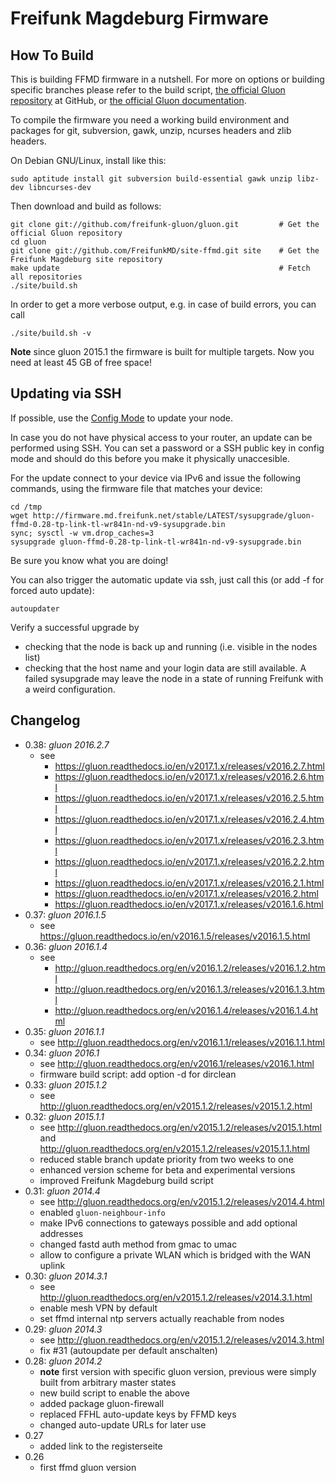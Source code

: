 Freifunk Magdeburg Firmware
===========================

How To Build
------------

This is building FFMD firmware in a nutshell. For more on options or building specific branches please refer to the build script, [the official Gluon repository](https://github.com/freifunk-gluon/gluon) at GitHub, or [the official Gluon documentation](http://gluon.readthedocs.org/).

To compile the firmware you need a working build environment and packages for git, subversion, gawk, unzip, ncurses headers and zlib headers.

On Debian GNU/Linux, install like this:

    sudo aptitude install git subversion build-essential gawk unzip libz-dev libncurses-dev

Then download and build as follows:

    git clone git://github.com/freifunk-gluon/gluon.git         # Get the official Gluon repository
    cd gluon
    git clone git://github.com/FreifunkMD/site-ffmd.git site    # Get the Freifunk Magdeburg site repository
    make update                                                 # Fetch all repositories
    ./site/build.sh

In order to get a more verbose output, e.g. in case of build errors, you can call

    ./site/build.sh -v

**Note** since gluon 2015.1 the firmware is built for multiple targets. Now you need at least 45 GB of free space!

Updating via SSH
----------------

If possible, use the [Config Mode](http://gluon.readthedocs.org/en/latest/features/configmode.html) to update your node.

In case you do not have physical access to your router, an update can be performed using SSH. You can set a password or a SSH public key in config mode and should do this before you make it physically unaccesible.

For the update connect to your device via IPv6 and issue the following commands, using the firmware file that matches your device:

    cd /tmp
    wget http://firmware.md.freifunk.net/stable/LATEST/sysupgrade/gluon-ffmd-0.28-tp-link-tl-wr841n-nd-v9-sysupgrade.bin
    sync; sysctl -w vm.drop_caches=3
    sysupgrade gluon-ffmd-0.28-tp-link-tl-wr841n-nd-v9-sysupgrade.bin

Be sure you know what you are doing!

You can also trigger the automatic update via ssh, just call this (or add -f for forced auto update):

    autoupdater

Verify a successful upgrade by
* checking that the node is back up and running (i.e. visible in the nodes list)
* checking that the host name and your login data are still available. A failed sysupgrade may leave the node in a state of running Freifunk with a weird configuration.

Changelog
---------
* 0.38: *gluon 2016.2.7*
  * see
    * https://gluon.readthedocs.io/en/v2017.1.x/releases/v2016.2.7.html
    * https://gluon.readthedocs.io/en/v2017.1.x/releases/v2016.2.6.html
    * https://gluon.readthedocs.io/en/v2017.1.x/releases/v2016.2.5.html
    * https://gluon.readthedocs.io/en/v2017.1.x/releases/v2016.2.4.html
    * https://gluon.readthedocs.io/en/v2017.1.x/releases/v2016.2.3.html
    * https://gluon.readthedocs.io/en/v2017.1.x/releases/v2016.2.2.html
    * https://gluon.readthedocs.io/en/v2017.1.x/releases/v2016.2.1.html
    * https://gluon.readthedocs.io/en/v2017.1.x/releases/v2016.2.html
    * https://gluon.readthedocs.io/en/v2017.1.x/releases/v2016.1.6.html
* 0.37: *gluon 2016.1.5*
  * see https://gluon.readthedocs.io/en/v2016.1.5/releases/v2016.1.5.html
* 0.36: *gluon 2016.1.4*
  * see
    * http://gluon.readthedocs.org/en/v2016.1.2/releases/v2016.1.2.html
    * http://gluon.readthedocs.org/en/v2016.1.3/releases/v2016.1.3.html
    * http://gluon.readthedocs.org/en/v2016.1.4/releases/v2016.1.4.html
* 0.35: *gluon 2016.1.1*
  * see http://gluon.readthedocs.org/en/v2016.1.1/releases/v2016.1.1.html
* 0.34: *gluon 2016.1*
  * see http://gluon.readthedocs.org/en/v2016.1/releases/v2016.1.html
  * firmware build script: add option -d for dirclean
* 0.33: *gluon 2015.1.2*
  * see http://gluon.readthedocs.org/en/v2015.1.2/releases/v2015.1.2.html
* 0.32: *gluon 2015.1.1*
  * see http://gluon.readthedocs.org/en/v2015.1.2/releases/v2015.1.html and http://gluon.readthedocs.org/en/v2015.1.2/releases/v2015.1.1.html
  * reduced stable branch update priority from two weeks to one
  * enhanced version scheme for beta and experimental versions
  * improved Freifunk Magdeburg build script
* 0.31: *gluon 2014.4*
  * see http://gluon.readthedocs.org/en/v2015.1.2/releases/v2014.4.html
  * enabled `gluon-neighbour-info`
  * make IPv6 connections to gateways possible and add optional addresses
  * changed fastd auth method from gmac to umac
  * allow to configure a private WLAN which is bridged with the WAN uplink
* 0.30: *gluon 2014.3.1*
  * see http://gluon.readthedocs.org/en/v2015.1.2/releases/v2014.3.1.html
  * enable mesh VPN by default
  * set ffmd internal ntp servers actually reachable from nodes
* 0.29: *gluon 2014.3*
  * see http://gluon.readthedocs.org/en/v2015.1.2/releases/v2014.3.html
  * fix #31 (autoupdate per default anschalten)
* 0.28: *gluon 2014.2*
  * **note** first version with specific gluon version, previous were
    simply built from arbitrary master states
  * new build script to enable the above
  * added package gluon-firewall
  * replaced FFHL auto-update keys by FFMD keys
  * changed auto-update URLs for later use
* 0.27
  * added link to the registerseite
* 0.26
  * first ffmd gluon version
